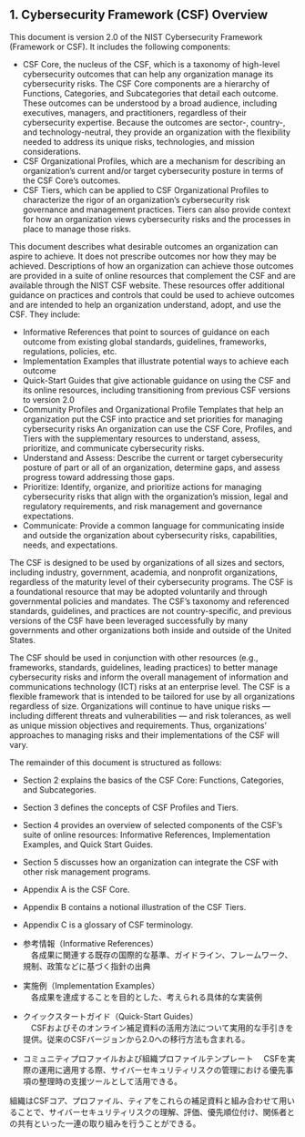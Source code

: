 ## 1. Cybersecurity Framework (CSF) Overview
This document is version 2.0 of the NIST Cybersecurity Framework (Framework or CSF). It includes the following components:
- CSF Core, the nucleus of the CSF, which is a taxonomy of high-level cybersecurity outcomes that can help any organization manage its cybersecurity risks. The CSF Core components are a hierarchy of Functions, Categories, and Subcategories that detail each outcome. These outcomes can be understood by a broad audience, including executives, managers, and practitioners, regardless of their cybersecurity expertise. Because the outcomes are sector-, country-, and technology-neutral, they provide an organization with the flexibility needed to address its unique risks, technologies, and mission considerations.
- CSF Organizational Profiles, which are a mechanism for describing an organization’s current and/or target cybersecurity posture in terms of the CSF Core’s outcomes.
- CSF Tiers, which can be applied to CSF Organizational Profiles to characterize the rigor of an organization’s cybersecurity risk governance and management practices. Tiers can also provide context for how an organization views cybersecurity risks and the processes in place to manage those risks.  

This document describes what desirable outcomes an organization can aspire to achieve. It does not prescribe outcomes nor how they may be achieved. Descriptions of how an organization can achieve those outcomes are provided in a suite of online resources that complement the CSF and are available through the NIST CSF website. These resources offer additional guidance on practices and controls that could be used to achieve outcomes and are intended to help an organization understand, adopt, and use the CSF. They include:
- Informative References that point to sources of guidance on each outcome from existing global standards, guidelines, frameworks, regulations, policies, etc.
- Implementation Examples that illustrate potential ways to achieve each outcome
- Quick-Start Guides that give actionable guidance on using the CSF and its online resources, including transitioning from previous CSF versions to version 2.0
- Community Profiles and Organizational Profile Templates that help an organization put the CSF into practice and set priorities for managing cybersecurity risks
An organization can use the CSF Core, Profiles, and Tiers with the supplementary resources to understand, assess, prioritize, and communicate cybersecurity risks.
- Understand and Assess: Describe the current or target cybersecurity posture of part or all of an organization, determine gaps, and assess progress toward addressing those gaps.
- Prioritize: Identify, organize, and prioritize actions for managing cybersecurity risks that align with the organization’s mission, legal and regulatory requirements, and risk management and governance expectations.
- Communicate: Provide a common language for communicating inside and outside the organization about cybersecurity risks, capabilities, needs, and expectations.

The CSF is designed to be used by organizations of all sizes and sectors, including industry, government, academia, and nonprofit organizations, regardless of the maturity level of their cybersecurity programs. The CSF is a foundational resource that may be adopted voluntarily and through governmental policies and mandates. The CSF’s taxonomy and referenced standards, guidelines, and practices are not country-specific, and previous versions of the CSF have been leveraged successfully by many governments and other organizations both inside and outside of the United States.  

The CSF should be used in conjunction with other resources (e.g., frameworks, standards, guidelines, leading practices) to better manage cybersecurity risks and inform the overall management of information and communications technology (ICT) risks at an enterprise level. The CSF is a flexible framework that is intended to be tailored for use by all organizations regardless of size. Organizations will continue to have unique risks — including different threats and vulnerabilities — and risk tolerances, as well as unique mission objectives and requirements. Thus, organizations’ approaches to managing risks and their implementations of the CSF will vary.

The remainder of this document is structured as follows:
- Section 2 explains the basics of the CSF Core: Functions, Categories, and Subcategories.
- Section 3 defines the concepts of CSF Profiles and Tiers.
- Section 4 provides an overview of selected components of the CSF’s suite of online resources: Informative References, Implementation Examples, and Quick Start Guides.
- Section 5 discusses how an organization can integrate the CSF with other risk management programs.
- Appendix A is the CSF Core.
- Appendix B contains a notional illustration of the CSF Tiers.
- Appendix C is a glossary of CSF terminology.


- 参考情報（Informative References）  
　各成果に関連する既存の国際的な基準、ガイドライン、フレームワーク、規制、政策などに基づく指針の出典

- 実施例（Implementation Examples）  
　各成果を達成することを目的とした、考えられる具体的な実装例

- クイックスタートガイド（Quick-Start Guides）  
　CSFおよびそのオンライン補足資料の活用方法について実用的な手引きを提供。従来のCSFバージョンから2.0への移行方法も含まれる。

- コミュニティプロファイルおよび組織プロファイルテンプレート
　CSFを実際の運用に適用する際、サイバーセキュリティリスクの管理における優先事項の整理時の支援ツールとして活用できる。

組織はCSFコア、プロファイル、ティアをこれらの補足資料と組み合わせて用いることで、サイバーセキュリティリスクの理解、評価、優先順位付け、関係者との共有といった一連の取り組みを行うことができる。
